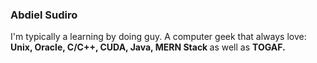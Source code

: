 ### Abdiel Sudiro

I'm typically a learning by doing guy. A computer geek that always love:   
<strong> Unix, Oracle, C/C++, CUDA, Java, MERN Stack </strong> as well as <strong>TOGAF. </strong>

<!--
**abdielsudiro/abdielsudiro** is a ✨ _special_ ✨ repository because its `README.md` (this file) appears on your GitHub profile.

Here are some ideas to get you started:

- 🔭 I’m currently working on ...
- 🌱 I’m currently learning ...
- 👯 I’m looking to collaborate on ...
- 🤔 I’m looking for help with ...
- 💬 Ask me about ...
- 📫 How to reach me: ...
- 😄 Pronouns: ...
- ⚡ Fun fact: ...
-->
